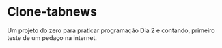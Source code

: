 # Clone-tabnews
Um projeto do zero para praticar programação
Dia 2 e contando, primeiro teste de um pedaço na internet.
